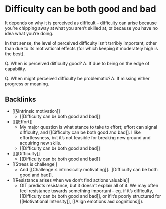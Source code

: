 # Difficulty can be both good and bad
It depends on why it is perceived as difficult – difficulty can arise because you’re chipping away at what you aren’t skilled at, or because you have no idea what you’re doing.

In that sense, the level of perceived difficulty isn’t terribly important, other than due to its motivational effects (for which keeping it moderately high is the best).

Q. When is perceived difficulty good?
A. If due to being on the edge of capability.

Q. When might perceived difficulty be problematic?
A. If missing either progress or meaning.

## Backlinks
* [[§Intrinsic motivation]]
	* [[Difficulty can be both good and bad]]
* [[§Effort]]
	* My major question is what stance to take to effort; effort can signal difficulty, and [[Difficulty can be both good and bad]]. I like effortlessness, but it’s not feasible for breaking new ground and acquiring new skills.
	* [[Difficulty can be both good and bad]]
* [[§Difficulty]]
	* [[Difficulty can be both good and bad]]
* [[Stress is challenge]]
	* And [[Challenge is intrinsically motivating]]. [[Difficulty can be both good and bad]].
* [[Resistance arises when we don’t find actions valuable]]
	* OIT predicts resistance, but it doesn't explain all of it. We may often feel resistance towards something important – eg. if it’s difficulty, [[Difficulty can be both good and bad]], or if it’s poorly structured for [[Motivational Intensity]], [[Align emotions and cognitions]]).

<!-- {BearID:509A11C7-5037-407C-9ABC-52E57F05B5FF-48107-000070493B558CAF} -->
